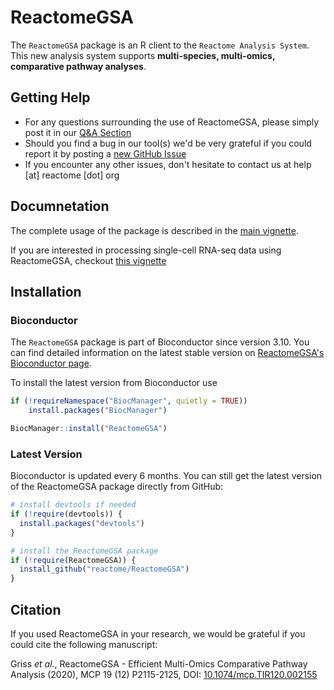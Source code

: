 # ReactomeGSA

The `ReactomeGSA` package is an R client to the `Reactome Analysis System`. This new analysis system supports **multi-species, multi-omics, comparative pathway analyses**.

## Getting Help

  * For any questions surrounding the use of ReactomeGSA, please simply post it in our [Q&A Section](https://github.com/reactome/ReactomeGSA/discussions)
  * Should you find a bug in our tool(s) we'd be very grateful if you could report it by posting a [new GitHub Issue](https://github.com/reactome/ReactomeGSA/issues/new)
  * If you encounter any other issues, don't hesitate to contact us at help [at] reactome [dot] org

## Documnetation

The complete usage of the package is described in the [main vignette](https://bioconductor.org/packages/release/bioc/vignettes/ReactomeGSA/inst/doc/using-reactomegsa.html).

If you are interested in processing single-cell RNA-seq data using ReactomeGSA, checkout [this vignette](https://bioconductor.org/packages/release/bioc/vignettes/ReactomeGSA/inst/doc/using-reactomegsa.html)

## Installation

### Bioconductor

The `ReactomeGSA` package is part of Bioconductor since version 3.10. You can find detailed information on the latest stable version on [ReactomeGSA's Bioconductor page](https://doi.org/doi:10.18129/B9.bioc.ReactomeGSA).

To install the latest version from Bioconductor use

```r
if (!requireNamespace("BiocManager", quietly = TRUE))
    install.packages("BiocManager")

BiocManager::install("ReactomeGSA")
```

### Latest Version

Bioconductor is updated every 6 months. You can still get the latest version of the ReactomeGSA package directly from GitHub:

```r
# install devtools if needed
if (!require(devtools)) {
  install.packages("devtools")
}

# install the ReactomeGSA package
if (!require(ReactomeGSA)) {
  install_github("reactome/ReactomeGSA")
}
```

## Citation

If you used ReactomeGSA in your research, we would be grateful if you could cite the following manuscript:

Griss *et al.*, ReactomeGSA - Efficient Multi-Omics Comparative Pathway Analysis (2020), MCP 19 (12) P2115-2125, DOI: [10.1074/mcp.TIR120.002155](https://doi.org/10.1074/mcp.TIR120.002155)